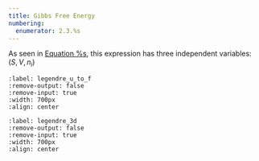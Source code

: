 ```yaml
---
title: Gibbs Free Energy
numbering:
  enumerator: 2.3.%s
---
```


As seen in [Equation %s](#expanded_first_law_final), this expression has three independent variables: $(S, V, n_i)$

```{embed} #legendre_u_to_f
:label: legendre_u_to_f
:remove-output: false
:remove-input: true
:width: 700px
:align: center
```

```{embed} #legendre_3d
:label: legendre_3d
:remove-output: false
:remove-input: true
:width: 700px
:align: center
```